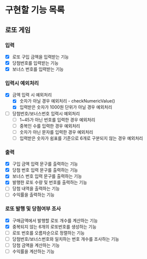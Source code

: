# 구현할 기능 목록

## 로또 게임
### 입력
-[x] 로또 구입 금액을 입력받는 기능  
-[x] 당첨번호를 입력받는 기능  
-[x] 보너스 번호를 입력받는 기능  
### 입력시 예외처리
-[x] 금액 입력 시 예외처리  
  -[x] 숫자가 아닐 경우 예외처리 - checkNumericValue()  
  -[x] 입력받은 숫자가 1000원 단위가 아닐 경우 예외처리  
-[ ] 당첨번호/보너스번호 입력시 예외처리  
  -[ ] 1~45가 아닌 번호를 입력한 경우 예외처리  
  -[ ] 중복인 수를 입력한 경우 예외처리  
  -[ ] 숫자가 아닌 문자를 입력한 경우 예외처리  
  -[ ] 입력받은 숫자가 쉼표를 기준으로 6개로 구분되지 않는 경우 예외처리

### 출력
-[x] 구입 금액 입력 문구를 출력하는 기능  
-[x] 당첨 번호 입력 문구를 출력하는 기능  
-[x] 보너스 번호 입력 문구를 출력하는 기능  
-[x] 발행한 로또 수량 및 번호를 출력하는 기능
-[ ] 당첨 내역을 출력하는 기능  
-[ ] 수익률을 출력하는 기능  

### 로또 발행 및 당첨여부 조사
-[x] 구매금액에서 발행할 로또 개수를 계산하는 기능  
-[x] 중복되지 않는 6개의 로또번호를 생성하는 기능  
-[ ] 로또 번호를 오름차순으로 정렬하는 기능  
-[ ] 당첨번호/보너스번호와 일치하는 번호 개수를 조사하는 기능  
-[ ] 당첨 금액을 계산하는 기능  
-[ ] 수익률을 계산하는 기능  
